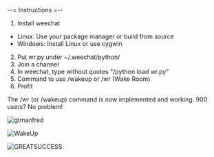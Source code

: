 --= Instructions =--


1. Install weechat
  * Linux: Use your package manager or build from source
  * Windows: Install Linux or use cygwin
2. Put wr.py under ~/.weechat/python/
3. Join a channel
4. In weechat, type without quotes "/python load wr.py"
5. Command to use /wakeup or /wr (Wake Room)
6. Profit

The /wr (or /wakeup) command is now implemented and working. 900 users? No problem!

![gtmanfred](http://cloudslice.no-ip.org:8888/homo.png) 

![WakeUp](http://i.imagebanana.com/img/xc33lbua/weechat0.3.8_090.png)


![GREATSUCCESS](http://ompldr.org/vZ20zOA)
